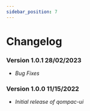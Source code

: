 ```yaml
---
sidebar_position: 7
---
```


# Changelog

<div className="border-bottom border-dark mb-2"></div>

### Version 1.0.1 <span className="badge release_date">28/02/2023</span>

- _Bug Fixes_

<div className="border-bottom border-dark mb-2"></div>

### Version 1.0.0 <span className="badge release_date">11/15/2022</span>

- _Initial release of qompac-ui_